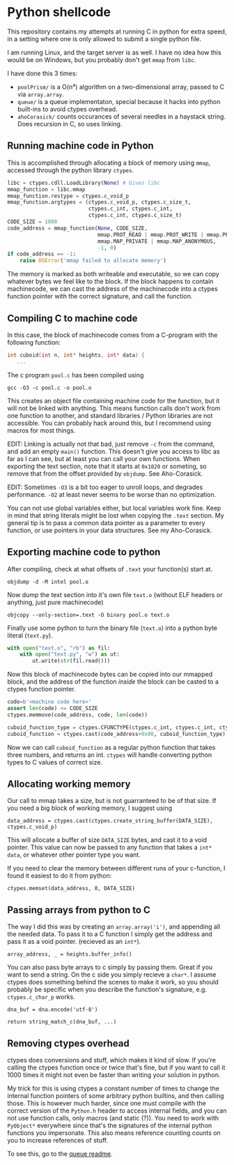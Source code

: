 # Python shellcode

This repository contains my attempts at running C in python for extra speed,
in a setting where one is only allowed to submit a single python file.

I am running Linux, and the target server is as well.
I have no idea how this would be on Windows, but you probably don't get `mmap` from `libc`.

I have done this 3 times:
 - `poolPrism/` is a O(n⁴) algorithm on a two-dimensional array, passed to C via `array.array`.
 - `queue/` is a queue implementaton, special because it hacks into python built-ins to avoid ctypes overhead.
 - `ahoCorasick/` counts occurances of several needles in a haystack string. Does recursion in C, so uses linking.

## Running machine code in Python
This is accomplished through allocating a block of memory using `mmap`,
accessed through the python library `ctypes`.
```python
libc = ctypes.cdll.LoadLibrary(None) # Gives libc
mmap_function = libc.mmap
mmap_function.restype = ctypes.c_void_p
mmap_function.argtypes = (ctypes.c_void_p, ctypes.c_size_t,
                          ctypes.c_int, ctypes.c_int,
                          ctypes.c_int, ctypes.c_size_t)
CODE_SIZE = 1000
code_address = mmap_function(None, CODE_SIZE,
                             mmap.PROT_READ | mmap.PROT_WRITE | mmap.PROT_EXEC,
                             mmap.MAP_PRIVATE | mmap.MAP_ANONYMOUS,
                             -1, 0)
if code_address == -1:
    raise OSError('mmap failed to allocate memory')
```

The memory is marked as both writeable and executable,
so we can copy whatever bytes we feel like to the block.
If the block happens to contain machinecode, we can cast the address of the machinecode
into a ctypes function pointer with the correct signature, and call the function.

## Compiling C to machine code
In this case, the block of machinecode comes from a C-program with the following function:
```c
int cuboid(int n, int* heights, int* data) {
   ...
```

The c program `pool.c` has been compiled using
```
gcc -O3 -c pool.c -o pool.o
```
This creates an object file containing machine code for the function, but it will not be linked with anything.
This means function calls don't work from one function to another,
and standard libraries / Python libraries are not accessible.
You can probably hack around this, but I recommend using macros for most things.

EDIT: Linking is actually not that bad, just remove `-c` from the command, and add an empty `main()` function.
This doesn't give you access to libc as far as I can see, but at least you can call your own functions.
When exporting the text section, note that it starts at `0x1020` or someting,
so remove that from the offset provided by `objdump`. See Aho-Corasick.

EDIT: Sometimes `-O3` is a bit too eager to unroll loops, and degrades performance.
`-O2` at least never seems to be worse than no optimization.

You can not use global variables either, but local variables work fine.
Keep in mind that string literals might be lost when copying the `.text` section.
My general tip is to pass a common data pointer as a parameter to every function,
or use pointers in your data structures. See my Aho-Corasick.

## Exporting machine code to python
After compiling, check at what offsets of `.text` your function(s) start at.
```
objdump -d -M intel pool.o
```

Now dump the text section into it's own file `text.o` (without ELF headers or anything, just pure machinecode)
```
objcopy --only-section=.text -O binary pool.o text.o
```

Finally use some python to turn the binary file (`text.o`) into a python byte literal (`text.py`).
```python
with open("text.o", "rb") as fil:
    with open("text.py", "w") as ut:
        ut.write(str(fil.read()))
```

Now this block of machinecode bytes can be copied into our mmapped block,
and the address of the function *inside* the block can be casted to a ctypes function pointer.

```python
code=b'<machine code here>'
assert len(code) <= CODE_SIZE
ctypes.memmove(code_address, code, len(code))

cuboid_function_type = ctypes.CFUNCTYPE(ctypes.c_int, ctypes.c_int, ctypes.c_void_p, ctypes.c_void_p)
cuboid_function = ctypes.cast(code_address+0x00, cuboid_function_type)
```

Now we can call `cuboid_function` as a regular python function that takes three numbers, and returns an int.
`ctypes` will handle converting python types to C values of correct size.

## Allocating working memory
Our call to mmap takes a size, but is not guarranteed to be of that size.
If you need a big block of working memory, I suggest using
```
data_address = ctypes.cast(ctypes.create_string_buffer(DATA_SIZE), ctypes.c_void_p)
```
This will allocate a buffer of size `DATA_SIZE` bytes, and cast it to a void pointer.
This value can now be passed to any function that takes a `int* data`, or whatever other
pointer type you want.

If you need to clear the memory between different runs of your c-function,
I found it easiest to do it from python:
```
ctypes.memset(data_address, 0, DATA_SIZE)
```

## Passing arrays from python to C
The way I did this was by creating an `array.array('i')`, and appending all the needed data.
To pass it to a C function I simply get the address and pass it as a void pointer. (recieved as an `int*`).
```
array_address, _ = heights.buffer_info()
```

You can also pass byte arrays to c simply by passing them. Great if you want to send a string.
On the c side you simply recieve a `char*`. I assume ctypes does something behind the scenes to make it work,
so you should probably be specific when you describe the function's signature, e.g. `ctypes.c_char_p` works.
```
dna_buf = dna.encode('utf-8')

return string_match_c(dna_buf, ...)

```

## Removing ctypes overhead
ctypes does conversions and stuff, which makes it kind of slow.
If you're calling the ctypes function once or twice that's fine,
but if you want to call it 1000 times it might not even be faster than writing
your solution in python.

My trick for this is using ctypes a constant number of times to change the internal function pointers of
some arbitrary python builtins, and then calling those. This is however much harder,
since one must compile with the correct version of the `Python.h` header to access internal fields,
and you can not use function calls, only macros (and static (?)). You need to work with `PyObject*`
everywhere since that's the signatures of the internal python functions you impersonate.
This also means reference counting counts on you to increase references of stuff.

To see this, go to the [queue readme](queue/readme.md).
